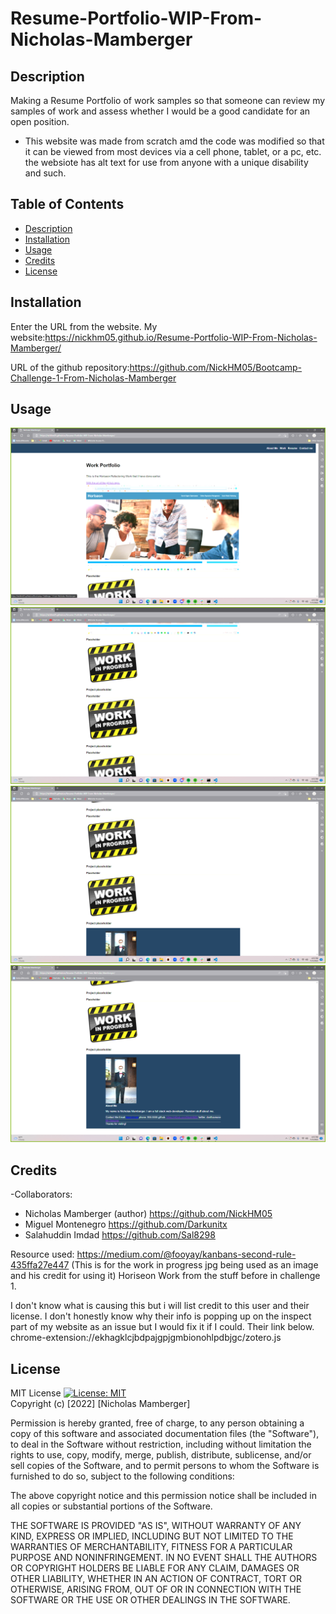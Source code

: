 # Resume-Portfolio-WIP-From-Nicholas-Mamberger

## Description

Making a Resume Portfolio of work samples so that someone can review my samples of work and assess whether I would be a good candidate for an open position.

- This website was made from scratch amd the code was modified so that it can be viewed from most devices via a cell phone, tablet, or a pc, etc. the websiote has alt text for use from anyone with a unique disability and such. 

## Table of Contents

- [Description](#description)
- [Installation](#installation)
- [Usage](#usage)
- [Credits](#credits)
- [License](#license)

## Installation

Enter the URL from the website. My website:https://nickhm05.github.io/Resume-Portfolio-WIP-From-Nicholas-Mamberger/

URL of the github repository:https://github.com/NickHM05/Bootcamp-Challenge-1-From-Nicholas-Mamberger

## Usage
![Screenshot of top of the page](./assets/images/Screenshot%20(50).png "Screenshot Top Page")
![Screenshot of top middle of the page](./assets/images/Screenshot%20(51).png "Screenshot Middle Page")
![Screenshot of bottom middle of the page](./assets/images/Screenshot%20(52).png "Screenshot Middle Bottom Page")
![Screenshot of bottom of the page](./assets/images/Screenshot%20(53).png "Screenshot Bottom Page")

## Credits

-Collaborators:
- Nicholas Mamberger (author) https://github.com/NickHM05
- Miguel Montenegro https://github.com/Darkunitx
- Salahuddin Imdad https://github.com/Sal8298

Resource used: https://medium.com/@fooyay/kanbans-second-rule-435ffa27e447 (This is for the work in progress jpg being used as an image and his credit for using it)
Horiseon Work from the stuff before in challenge 1.

I don't know what is causing this but i will list credit to this user and their license. I don't honestly know why their info is popping up on the inspect part of my website as an issue but I would fix it if I could. Their link below.
chrome-extension://ekhagklcjbdpajgpjgmbionohlpdbjgc/zotero.js

## License

MIT License
[![License: MIT](https://img.shields.io/badge/License-MIT-yellow.svg)](https://opensource.org/licenses/MIT)
<br>Copyright (c) [2022] [Nicholas Mamberger]

Permission is hereby granted, free of charge, to any person obtaining a copy
of this software and associated documentation files (the "Software"), to deal
in the Software without restriction, including without limitation the rights
to use, copy, modify, merge, publish, distribute, sublicense, and/or sell
copies of the Software, and to permit persons to whom the Software is
furnished to do so, subject to the following conditions:

The above copyright notice and this permission notice shall be included in all
copies or substantial portions of the Software.

THE SOFTWARE IS PROVIDED "AS IS", WITHOUT WARRANTY OF ANY KIND, EXPRESS OR
IMPLIED, INCLUDING BUT NOT LIMITED TO THE WARRANTIES OF MERCHANTABILITY,
FITNESS FOR A PARTICULAR PURPOSE AND NONINFRINGEMENT. IN NO EVENT SHALL THE
AUTHORS OR COPYRIGHT HOLDERS BE LIABLE FOR ANY CLAIM, DAMAGES OR OTHER
LIABILITY, WHETHER IN AN ACTION OF CONTRACT, TORT OR OTHERWISE, ARISING FROM,
OUT OF OR IN CONNECTION WITH THE SOFTWARE OR THE USE OR OTHER DEALINGS IN THE
SOFTWARE.